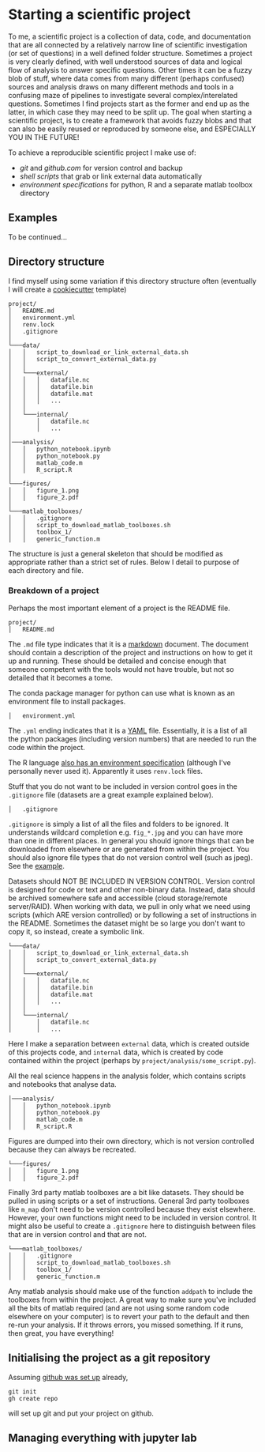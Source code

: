 # Starting a scientific project

To me, a scientific project is a collection of data, code, and documentation that are all connected by a relatively narrow line of scientific investigation (or set of questions) in a well defined folder structure. Sometimes a project is very clearly defined, with well understood sources of data and logical flow of analysis to answer specific questions. Other times it can be a fuzzy blob of stuff, where data comes from many different (perhaps confused) sources and analysis draws on many different methods and tools in a confusing maze of pipelines to investigate several complex/interelated questions. Sometimes I find projects start as the former and end up as the latter, in which case they may need to be split up. The goal when starting a scientific project, is to create a framework that avoids fuzzy blobs and that can also be easily reused or reproduced by someone else, and ESPECIALLY YOU IN THE FUTURE!

To achieve a reproducible scientific project I make use of:
* *git* and *github.com* for version control and backup
* *shell scripts* that grab or link external data automatically
* *environment specifications* for python, R and a separate matlab toolbox directory

## Examples

To be continued... 

## Directory structure

I find myself using some variation if this directory structure often (eventually I will create a [cookiecutter](https://cookiecutter.readthedocs.io) template)

```
project/
│   README.md
│   environment.yml
│   renv.lock
│   .gitignore
│
└───data/
│   │   script_to_download_or_link_external_data.sh
│   │   script_to_convert_external_data.py
│   │
│   └───external/
│   │   │   datafile.nc
│   │   │   datafile.bin
│   │   │   datafile.mat
│   │   │   ...
│   │
│   └───internal/
│       │   datafile.nc
│       │   ...
│   
│───analysis/
│   │   python_notebook.ipynb
│   │   python_notebook.py
│   │   matlab_code.m
│   │   R_script.R
│
└───figures/
│   │   figure_1.png
│   │   figure_2.pdf
│
└───matlab_toolboxes/
│   │   .gitignore
│   │   script_to_download_matlab_toolboxes.sh
│   │   toolbox_1/
│   │   generic_function.m
```

The structure is just a general skeleton that should be modified as appropriate rather than a strict set of rules. Below I detail to purpose of each directory and file.

### Breakdown of a project

Perhaps the most important element of a project is the README file.

```
project/
│   README.md
```

The `.md` file type indicates that it is a [markdown](https://www.markdownguide.org/getting-started/) document. The document should contain a description of the project and instructions on how to get it up and running. These should be detailed and concise enough that someone competent with the tools would not have trouble, but not so detailed that it becomes a tome. 

The conda package manager for python can use what is known as an environment file to install packages.

```
│   environment.yml
```

The `.yml` ending indicates that it is a [YAML](https://yaml.org/) file. Essentially, it is a list of all the python packages (including version numbers) that are needed to run the code within the project. 

The R language [also has an environment specification](https://rstudio.github.io/renv/articles/renv.html) (although I've personally never used it). Apparently it uses `renv.lock` files.

Stuff that you do not want to be included in version control goes in the `.gitignore` file (datasets are a great example explained below).

```
│   .gitignore
```

`.gitignore` is simply a list of all the files and folders to be ignored. It understands wildcard completion e.g. `fig_*.jpg` and you can have more than one in different places. In general you should ignore things that can be downloaded from elsewhere or are generated from within the project. You should also ignore file types that do not version control well (such as jpeg). See the [example](.gitignore.example).

Datasets should NOT BE INCLUDED IN VERSION CONTROL. Version control is designed for code or text and other non-binary data. Instead, data should be archived somewhere safe and accessible (cloud storage/remote server/RAID). When working with data, we pull in only what we need using scripts (which ARE version controlled) or by following a set of instructions in the README. Sometimes the dataset might be so large you don't want to copy it, so instead, create a symbolic link. 

```
└───data/
│   │   script_to_download_or_link_external_data.sh
│   │   script_to_convert_external_data.py
│   │
│   └───external/
│   │   │   datafile.nc
│   │   │   datafile.bin
│   │   │   datafile.mat
│   │   │   ...
│   │
│   └───internal/
│       │   datafile.nc
│       │   ...
```

Here I make a separation between `external` data, which is created outside of this projects code, and `internal` data, which is created by code contained within the project (perhaps by `project/analysis/some_script.py`).

All the real science happens in the analysis folder, which contains scripts and notebooks that analyse data.

```
│───analysis/
│   │   python_notebook.ipynb
│   │   python_notebook.py
│   │   matlab_code.m
│   │   R_script.R
```

Figures are dumped into their own directory, which is not version controlled because they can always be recreated. 

```
└───figures/
│   │   figure_1.png
│   │   figure_2.pdf
```

Finally 3rd party matlab toolboxes are a bit like datasets. They should be pulled in using scripts or a set of instructions. General 3rd party toolboxes like `m_map` don't need to be version controlled because they exist elsewhere. However, your own functions might need to be included in version control. It might also be useful to create a `.gitignore` here to distinguish between files that are in version control and that are not. 

```
└───matlab_toolboxes/
│   │   .gitignore
│   │   script_to_download_matlab_toolboxes.sh
│   │   toolbox_1/
│   │   generic_function.m
```

Any matlab analysis should make use of the function `addpath` to include the toolboxes from within the project. A great way to make sure you've included all the bits of matlab required (and are not using some random code elsewhere on your computer) is to revert your path to the default and then re-run your analysis. If it throws errors, you missed something. If it runs, then great, you have everything!

## Initialising the project as a git repository

Assuming [github was set up](github_setup.md) already,

    git init
    gh create repo
    
will set up git and put your project on github.

## Managing everything with jupyter lab